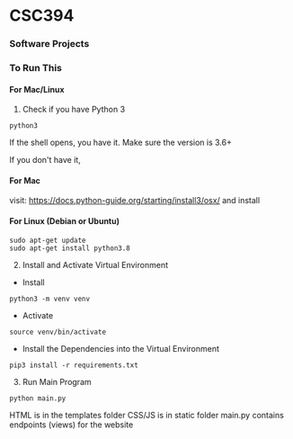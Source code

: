 # CSC394
### Software Projects

### To Run This

#### For Mac/Linux
1. Check if you have Python 3
```
python3
```
If the shell opens, you have it. Make sure the version is 3.6+

If you don't have it,

#### For Mac
visit: https://docs.python-guide.org/starting/install3/osx/ and install

#### For Linux (Debian or Ubuntu)
```
sudo apt-get update
sudo apt-get install python3.8
```

2. Install and Activate Virtual Environment
* Install
```
python3 -m venv venv
```
* Activate
```
source venv/bin/activate
```
* Install the Dependencies into the Virtual Environment
```
pip3 install -r requirements.txt
```

3. Run Main Program
```
python main.py
```

HTML is in the templates folder
CSS/JS is in static folder
main.py contains endpoints (views) for the website


